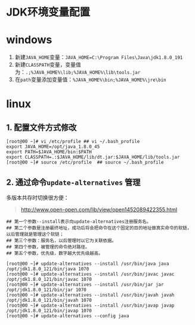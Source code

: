 # JDK环境变量配置


# windows 
1.  新建`JAVA_HOME`变量：`JAVA_HOME=C:\Program Files\Java\jdk1.8.0_191`  
2.  新建`CLASSPATH`变量，变量值为：`.;%JAVA_HOME%\lib;%JAVA_HOME%\lib\tools.jar`  
3.  在`path`变量添加变量值：`%JAVA_HOME%\bin;%JAVA_HOME%\jre\bin`

# linux 
## 1. 配置文件方式修改
```shell
[root@00 ~]# vi /etc/profile ## vi ~/.bash_profile
export JAVA_HOME=/opt/java_1.8.0_45
export PATH=$JAVA_HOME/bin:$PATH 
export CLASSPATH=.:$JAVA_HOME/lib/dt.jar:$JAVA_HOME/lib/tools.jar 
[root@00 ~]# source /etc/profile  ## source ~/.bash_profile
```

## 2. 通过命令`update-alternatives` 管理
多版本共存时切换很方便： 
> http://www.open-open.com/lib/view/open1452089422355.html 
```shell
## 第一个参数--install表示向update-alternatives注册服务名。
## 第二个参数是注册最终地址，成功后将会把命令在这个固定的目的地址做真实命令的软链，以后管理就是管理这个软链；
## 第三个参数：服务名，以后管理时以它为关联依据。
## 第四个参数，被管理的命令绝对路径。
## 第五个参数，优先级，数字越大优先级越高。

[root@00 ~]# update-alternatives --install /usr/bin/java java /opt/jdk1.8.0_121/bin/java 1070
[root@00 ~]# update-alternatives --install /usr/bin/javac javac /opt/jdk1.8.0_121/bin/javac 1070
[root@00 ~]# update-alternatives --install /usr/bin/jar jar /opt/jdk1.8.0_121/bin/jar 1070
[root@00 ~]# update-alternatives --install /usr/bin/javah javah /opt/jdk1.8.0_121/bin/javah 1070
[root@00 ~]# update-alternatives --install /usr/bin/javap javap /opt/jdk1.8.0_121/bin/javap 1070
[root@00 ~]# update-alternatives --config java
```

